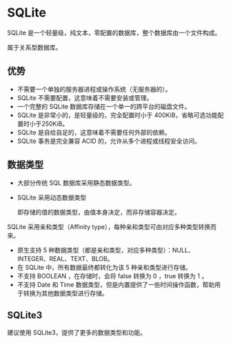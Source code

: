 # SQLite

SQLite 是一个轻量级，纯文本，零配置的数据库，整个数据库由一个文件构成。

属于关系型数据库。

## 优势

- 不需要一个单独的服务器进程或操作系统（无服务器的）。
- SQLite 不需要配置，这意味着不需要安装或管理。
- 一个完整的 SQLite 数据库存储在一个单一的跨平台的磁盘文件。
- SQLite 是非常小的，是轻量级的，完全配置时小于 400KiB，省略可选功能配置时小于250KiB。
- SQLite 是自给自足的，这意味着不需要任何外部的依赖。
- SQLite 事务是完全兼容 ACID 的，允许从多个进程或线程安全访问。

## 数据类型

- 大部分传统 SQL 数据库采用静态数据类型。

- SQLite 采用动态数据类型

	即存储的值的数据类型，由值本身决定，而非存储容器决定。

SQLite 采用亲和类型（Affinity type），每种亲和类型可由对应多种类型转换而来。

- 原生支持 5 种数据类型（都是亲和类型，对应多种类型）：NULL、INTEGER、REAL、TEXT、BLOB。
- 在 SQLite 中，所有数据最终都转化为该 5 种亲和类型进行存储。
- 不支持 BOOLEAN ，在存储时，会将 false 转换为 0 ，true 转换为 1 。
- 不支持 Date 和 Time 数据类型，但是内置提供了一些时间操作函数，帮助用于转换为其他数据类型进行存储。

## SQLite3

建议使用 SQLite3，提供了更多的数据类型和功能。
